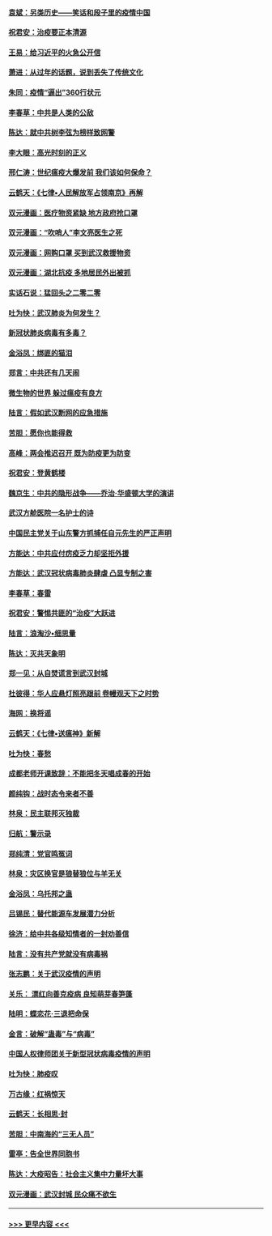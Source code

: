 #### [袁斌：另类历史——笑话和段子里的疫情中国](../pages/nsc993/n11889243.md?t=02231831) 
#### [祝君安：治疫要正本清源](../pages/nsc993/n11889085.md?t=02231831) 
#### [王易：给习近平的火急公开信](../pages/nsc993/n11888225.md?t=02231831) 
#### [萧进：从过年的话题，说到丢失了传统文化](../pages/nsc993/n11887732.md?t=02231831) 
#### [朱同：疫情“逼出”360行状元](../pages/nsc993/n11887678.md?t=02231831) 
#### [李春草：中共是人类的公敌](../pages/nsc993/n11887656.md?t=02231831) 
#### [陈达：就中共树李弦为榜样致网警](../pages/nsc993/n11887625.md?t=02231831) 
#### [李大眼：高光时刻的正义](../pages/nsc993/n11887585.md?t=02231831) 
#### [邢仁涛：世纪瘟疫大爆发前 我们该如何保命？](../pages/nsc993/n11887535.md?t=02231831) 
#### [云鹤天：《七律▪人民解放军占领南京》再解](../pages/nsc993/n11887524.md?t=02231831) 
#### [双元漫画：医疗物资紧缺 地方政府抢口罩](../pages/nsc993/n11884744.md?t=02231831) 
#### [双元漫画：“吹哨人”李文亮医生之死](../pages/nsc993/n11884705.md?t=02231831) 
#### [双元漫画：网购口罩 买到武汉救援物资](../pages/nsc993/n11884670.md?t=02231831) 
#### [双元漫画：湖北抗疫 多地居民外出被抓](../pages/nsc993/n11884643.md?t=02231831) 
#### [实话石说：猛回头之二零二零](../pages/nsc993/n11883968.md?t=02231831) 
#### [吐为快：武汉肺炎为何发生？](../pages/nsc993/n11882180.md?t=02231831) 
#### [新冠状肺炎病毒有多毒？](../pages/nsc993/n11881790.md?t=02231831) 
#### [金浴凤：绑匪的猫泪](../pages/nsc993/n11880664.md?t=02231831) 
#### [郑言：中共还有几天闹](../pages/nsc993/n11880645.md?t=02231831) 
#### [微生物的世界 躲过瘟疫有良方](../pages/nsc993/n11880492.md?t=02231831) 
#### [陆言：假如武汉断网的应急措施](../pages/nsc993/n11880619.md?t=02231831) 
#### [苦胆：愿你也能得救](../pages/nsc993/n11880601.md?t=02231831) 
#### [高峰：两会推迟召开  既为防疫更为防变](../pages/nsc993/n11879977.md?t=02231831) 
#### [祝君安：登黄鹤楼](../pages/nsc993/n11880583.md?t=02231831) 
#### [魏京生：中共的隐形战争——乔治‧华盛顿大学的演讲](../pages/nsc993/n11879765.md?t=02231831) 
#### [武汉方舱医院一名护士的诗](../pages/nsc993/n11878480.md?t=02231831) 
#### [中国民主党关于山东警方抓捕任自元先生的严正声明](../pages/nsc993/n11877506.md?t=02231831) 
#### [方能达：中共应付疠疫乏力却坚拒外援](../pages/nsc993/n11877497.md?t=02231831) 
#### [方能达：武汉冠状病毒肺炎肆虐 凸显专制之害](../pages/nsc993/n11877475.md?t=02231831) 
#### [李春草：春雷](../pages/nsc993/n11876287.md?t=02231831) 
#### [祝君安：警惕共匪的“治疫”大跃进](../pages/nsc993/n11876084.md?t=02231831) 
#### [陆言：浪淘沙•细思量](../pages/nsc993/n11876071.md?t=02231831) 
#### [陈达：灭共天象明](../pages/nsc993/n11876063.md?t=02231831) 
#### [郑一见：从自焚谎言到武汉封城](../pages/nsc993/n11875621.md?t=02231831) 
#### [杜彼得：华人应悬灯照亮跟前 卷幔观天下之时势](../pages/nsc993/n11874822.md?t=02231831) 
#### [海网：换将谣](../pages/nsc993/n11873712.md?t=02231831) 
#### [云鹤天：《七律▪送瘟神》新解](../pages/nsc993/n11873598.md?t=02231831) 
#### [吐为快：春愁](../pages/nsc993/n11872801.md?t=02231831) 
#### [成都老师开课致辞：不能把冬天唱成春的开始](../pages/nsc993/n11872653.md?t=02231831) 
#### [颜纯钩：战时态令来者不善](../pages/nsc993/n11872011.md?t=02231831) 
#### [林泉：民主联邦灭独裁](../pages/nsc993/n11870998.md?t=02231831) 
#### [归航：警示录](../pages/nsc993/n11870963.md?t=02231831) 
#### [郑纯清：党官鸣冤词](../pages/nsc993/n11870938.md?t=02231831) 
#### [林泉：灾区换官是狼替狼位与羊无关](../pages/nsc993/n11870896.md?t=02231831) 
#### [金浴凤：乌托邦之蛊](../pages/nsc993/n11870879.md?t=02231831) 
#### [吕锡民：替代能源车发展潜力分析](../pages/nsc993/n11870656.md?t=02231831) 
#### [徐济：给中共各级知情者的一封劝善信](../pages/nsc993/n11868561.md?t=02231831) 
#### [陆言：没有共产党就没有病毒祸](../pages/nsc993/n11868232.md?t=02231831) 
#### [张志鹏：关于武汉疫情的声明](../pages/nsc993/n11867182.md?t=02231831) 
#### [关乐： 漂红向善克疫病 良知萌芽春笋蓬](../pages/nsc993/n11865710.md?t=02231831) 
#### [陆明：蝶恋花‧三退把命保](../pages/nsc993/n11865673.md?t=02231831) 
#### [金言：破解“蛊毒”与“病毒”](../pages/nsc993/n11864103.md?t=02231831) 
#### [中国人权律师团关于新型冠状病毒疫情的声明](../pages/nsc993/n11864249.md?t=02231831) 
#### [吐为快：肺疫叹](../pages/nsc993/n11864027.md?t=02231831) 
#### [万古缘：红祸惊天](../pages/nsc993/n11864079.md?t=02231831) 
#### [云鹤天：长相思‧封](../pages/nsc993/n11864006.md?t=02231831) 
#### [苦胆：中南海的“三无人员”](../pages/nsc993/n11862997.md?t=02231831) 
#### [雷亭：告全世界同胞书](../pages/nsc993/n11862572.md?t=02231831) 
#### [陈达：大疫昭告：社会主义集中力量坏大事](../pages/nsc993/n11859419.md?t=02231831) 
#### [双元漫画：武汉封城 民众痛不欲生](../pages/nsc993/n11859287.md?t=02231831) 

----
#### [ >>> 更早内容 <<< ](../indexes/nsc993-earlier.md)
